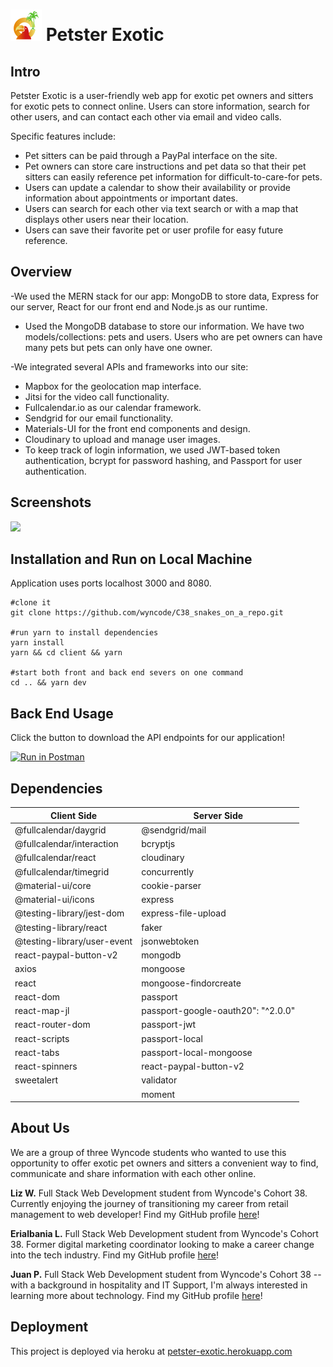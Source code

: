 # <img src="./client/src/Images/navBarLogo.png" width="50px"/> Petster Exotic

## Intro

Petster Exotic is a user-friendly web app for exotic pet owners and sitters for exotic pets to connect online. Users can store information, search for other users, and can contact each other via email and video calls.

Specific features include:

- Pet sitters can be paid through a PayPal interface on the site.
- Pet owners can store care instructions and pet data so that their pet sitters can easily reference pet information for difficult-to-care-for pets.
- Users can update a calendar to show their availability or provide information about appointments or important dates.
- Users can search for each other via text search or with a map that displays other users near their location.
- Users can save their favorite pet or user profile for easy future reference.

## Overview

-We used the MERN stack for our app: MongoDB to store data, Express for our server, React for our front end and Node.js as our runtime.

- Used the MongoDB database to store our information. We have two models/collections: pets and users. Users who are pet owners can have many pets but pets can only have one owner.

-We integrated several APIs and frameworks into our site:

- Mapbox for the geolocation map interface.
- Jitsi for the video call functionality.
- Fullcalendar.io as our calendar framework.
- Sendgrid for our email functionality.
- Materials-UI for the front end components and design.
- Cloudinary to upload and manage user images.
- To keep track of login information, we used JWT-based token authentication, bcrypt for password hashing, and Passport for user authentication.

## Screenshots

<img src="./client/src/Images/landingScreenshot.png" width="500" />

## Installation and Run on Local Machine

Application uses ports localhost 3000 and 8080.

    #clone it
    git clone https://github.com/wyncode/C38_snakes_on_a_repo.git

    #run yarn to install dependencies
    yarn install
    yarn && cd client && yarn

    #start both front and back end severs on one command
    cd .. && yarn dev

## Back End Usage

Click the button to download the API endpoints for our application!

[![Run in Postman](https://run.pstmn.io/button.svg)](https://app.getpostman.com/run-collection/e70b2104770bedd8859f)

## Dependencies

| Client Side                 | Server Side                        |
| --------------------------- | ---------------------------------- |
| @fullcalendar/daygrid       | @sendgrid/mail                     |
| @fullcalendar/interaction   | bcryptjs                           |
| @fullcalendar/react         | cloudinary                         |
| @fullcalendar/timegrid      | concurrently                       |
| @material-ui/core           | cookie-parser                      |
| @material-ui/icons          | express                            |
| @testing-library/jest-dom   | express-file-upload                |
| @testing-library/react      | faker                              |
| @testing-library/user-event | jsonwebtoken                       |
| react-paypal-button-v2      | mongodb                            |
| axios                       | mongoose                           |
| react                       | mongoose-findorcreate              |
| react-dom                   | passport                           |
| react-map-jl                | passport-google-oauth20": "^2.0.0" |
| react-router-dom            | passport-jwt                       |
| react-scripts               | passport-local                     |
| react-tabs                  | passport-local-mongoose            |
| react-spinners              | react-paypal-button-v2             |
| sweetalert                  | validator                          |
|                             | moment                             |

## About Us

We are a group of three Wyncode students who wanted to use this opportunity to offer exotic pet owners and sitters a convenient way to find, communicate and share information with each other online.

**Liz W.** Full Stack Web Development student from Wyncode's Cohort 38. Currently enjoying the journey of transitioning my career from retail management to web developer! Find my GitHub profile [here](https://github.com/e-a-w)!

**Erialbania L.** Full Stack Web Development student from Wyncode's Cohort 38. Former digital marketing coordinator looking to make a career change into the tech industry. Find my GitHub profile [here](https://github.com/Erialbania)!

**Juan P.** Full Stack Web Development student from Wyncode's Cohort 38 -- with a background in hospitality and IT Support, I'm always interested in learning more about technology. Find my GitHub profile [here](https://github.com/juanjpayan)!

## Deployment

This project is deployed via heroku at [petster-exotic.herokuapp.com](www.petster-exotic.herokuapp.com)
